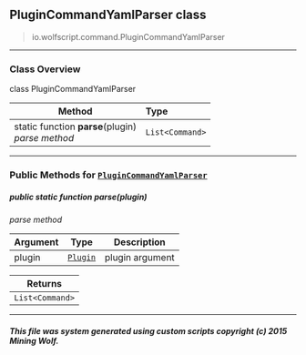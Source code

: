 ## PluginCommandYamlParser __class__

>io.wolfscript.command.PluginCommandYamlParser

---

### Class Overview

class PluginCommandYamlParser

Method | Type   
--- | :--- 
static function __parse__(plugin) <br> _parse method_ | `List<Command>`



---


### Public Methods for [`PluginCommandYamlParser`](PluginCommandYamlParser.md)

##### <a id='parse'></a>public static function __parse__(plugin)

_parse method_

Argument | Type | Description  
--- | --- | --- 
plugin | [`Plugin`](../plugin/Plugin.md) | plugin argument

Returns | 
--- | 
`List<Command>` |


---


##### This file was system generated using custom scripts copyright (c) 2015 Mining Wolf.
	

